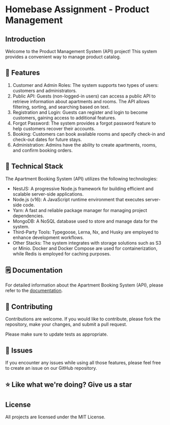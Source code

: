 # Homebase Assignment - Product Management

## Introduction
Welcome to the Product Management System (API) project! This system provides a convenient way to manage product catalog.

## 🚀 Features
1. Customer and Admin Roles: The system supports two types of users: customers and administrators.
2. Public API: Guests (non-logged-in users) can access a public API to retrieve information about apartments and rooms. The API allows filtering, sorting, and searching based on text.
3. Registration and Login: Guests can register and login to become customers, gaining access to additional features.
4. Forgot Password: The system provides a forgot password feature to help customers recover their accounts.
5. Booking: Customers can book available rooms and specify check-in and check-out dates for future stays.
6. Administration: Admins have the ability to create apartments, rooms, and confirm booking orders.

## 🚀 Technical Stack
The Apartment Booking System (API) utilizes the following technologies:
- NestJS: A progressive Node.js framework for building efficient and scalable server-side applications.
- Node.js (v16): A JavaScript runtime environment that executes server-side code.
- Yarn: A fast and reliable package manager for managing project dependencies.
- MongoDB: A NoSQL database used to store and manage data for the system.
- Third-Party Tools: Typegoose, Lerna, Nx, and Husky are employed to enhance development workflows.
- Other Stacks: The system integrates with storage solutions such as S3 or Minio. Docker and Docker Compose are used for containerization, while Redis is employed for caching purposes.

## 🗒️ Documentation
For detailed information about the Apartment Booking System (API), please refer to the [documentation](https://joktec.gitbook.io/apartment-booking-system/).

## 🙋 Contributing
Contributions are welcome. If you would like to contribute, please fork the repository, make your changes, and submit a pull request.

Please make sure to update tests as appropriate.

## 🚨 Issues
If you encounter any issues while using all those features, please feel free to create an issue on our GitHub repository.

## ⭐ Like what we're doing? Give us a star

## License
All projects are licensed under the MIT License.

